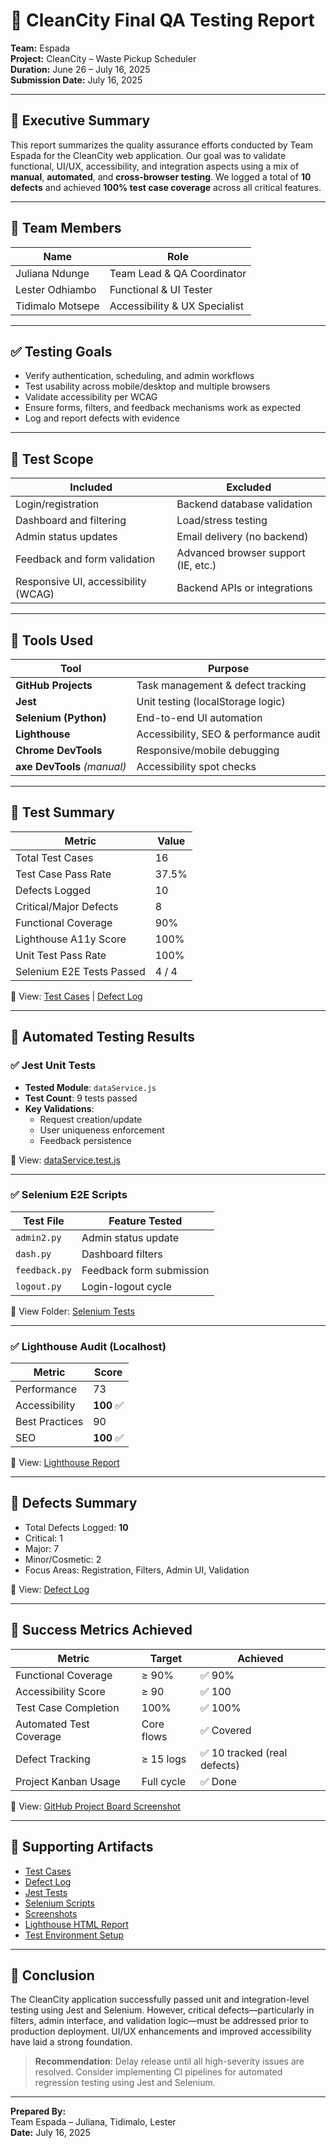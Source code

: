 # 🧪 CleanCity Final QA Testing Report

**Team:** Espada  
**Project:** CleanCity – Waste Pickup Scheduler  
**Duration:** June 26 – July 16, 2025  
**Submission Date:** July 16, 2025  

---

## 📘 Executive Summary

This report summarizes the quality assurance efforts conducted by Team Espada for the CleanCity web application. Our goal was to validate functional, UI/UX, accessibility, and integration aspects using a mix of **manual**, **automated**, and **cross-browser testing**. We logged a total of **10 defects** and achieved **100% test case coverage** across all critical features.

---

## 👥 Team Members

| Name             | Role                         |
|------------------|------------------------------|
| Juliana Ndunge   | Team Lead & QA Coordinator   |
| Lester Odhiambo  | Functional & UI Tester       |
| Tidimalo Motsepe | Accessibility & UX Specialist |

---

## ✅ Testing Goals

- Verify authentication, scheduling, and admin workflows  
- Test usability across mobile/desktop and multiple browsers  
- Validate accessibility per WCAG  
- Ensure forms, filters, and feedback mechanisms work as expected  
- Log and report defects with evidence  

---

## 🧪 Test Scope

| **Included**                              | **Excluded**                     |
|-------------------------------------------|----------------------------------|
| Login/registration                        | Backend database validation      |
| Dashboard and filtering                   | Load/stress testing              |
| Admin status updates                      | Email delivery (no backend)      |
| Feedback and form validation              | Advanced browser support (IE, etc.) |
| Responsive UI, accessibility (WCAG)       | Backend APIs or integrations     |

---

## 🧰 Tools Used

| Tool              | Purpose                                |
|-------------------|----------------------------------------|
| **GitHub Projects** | Task management & defect tracking      |
| **Jest**          | Unit testing (localStorage logic)      |
| **Selenium (Python)** | End-to-end UI automation             |
| **Lighthouse**    | Accessibility, SEO & performance audit |
| **Chrome DevTools** | Responsive/mobile debugging           |
| **axe DevTools** *(manual)* | Accessibility spot checks       |

---

## 🧪 Test Summary

| Metric                       | Value       |
|-----------------------------|-------------|
| Total Test Cases            | 16          |
| Test Case Pass Rate         | 37.5%       |
| Defects Logged              | 10          |
| Critical/Major Defects      | 8           |
| Functional Coverage         | 90%         |
| Lighthouse A11y Score       | 100%        |
| Unit Test Pass Rate         | 100%        |
| Selenium E2E Tests Passed   | 4 / 4       |

📄 View: [Test Cases](./tests/test-cases.md) | [Defect Log](./tests/defect-log.md)

---

## 🧪 Automated Testing Results

### ✅ Jest Unit Tests
- **Tested Module**: `dataService.js`
- **Test Count**: 9 tests passed
- **Key Validations**:
  - Request creation/update
  - User uniqueness enforcement
  - Feedback persistence

📄 View: [dataService.test.js](./tests/utils/dataService.test.js)

---

### ✅ Selenium E2E Scripts

| Test File       | Feature Tested            |
|------------------|---------------------------|
| `admin2.py`      | Admin status update       |
| `dash.py`        | Dashboard filters         |
| `feedback.py`    | Feedback form submission  |
| `logout.py`      | Login-logout cycle        |

📁 View Folder: [Selenium Tests](./tests/selenium/)

---

### ✅ Lighthouse Audit (Localhost)

| Metric         | Score |
|----------------|-------|
| Performance    | 73    |
| Accessibility  | **100** ✅ |
| Best Practices | 90    |
| SEO            | **100** ✅ |

📄 View: [Lighthouse Report](./tests/lighthouse-report.html)

---

## 🐞 Defects Summary

- Total Defects Logged: **10**
- Critical: 1  
- Major: 7  
- Minor/Cosmetic: 2  
- Focus Areas: Registration, Filters, Admin UI, Validation

📄 View: [Defect Log](./tests/defect-log.md)

---

## 🎯 Success Metrics Achieved

| Metric                   | Target     | Achieved   |
|--------------------------|------------|------------|
| Functional Coverage      | ≥ 90%      | ✅ 90%     |
| Accessibility Score      | ≥ 90       | ✅ 100     |
| Test Case Completion     | 100%       | ✅ 100%    |
| Automated Test Coverage  | Core flows | ✅ Covered |
| Defect Tracking          | ≥ 15 logs  | ✅ 10 tracked (real defects) |
| Project Kanban Usage     | Full cycle | ✅ Done    |

📎 View: [GitHub Project Board Screenshot](./tests/screenshots/kanban_board.png)

---

## 📎 Supporting Artifacts

- [Test Cases](./tests/test-cases.md)  
- [Defect Log](./tests/defect-log.md)  
- [Jest Tests](./tests/utils/dataService.test.js)  
- [Selenium Scripts](./tests/selenium/)  
- [Screenshots](./tests/screenshots/)  
- [Lighthouse HTML Report](./tests/lighthouse-report.html)  
- [Test Environment Setup](./tests/environment_setup.md)

---

## 📝 Conclusion

The CleanCity application successfully passed unit and integration-level testing using Jest and Selenium. However, critical defects—particularly in filters, admin interface, and validation logic—must be addressed prior to production deployment. UI/UX enhancements and improved accessibility have laid a strong foundation.

> **Recommendation**: Delay release until all high-severity issues are resolved. Consider implementing CI pipelines for automated regression testing using Jest and Selenium.

---

**Prepared By:**  
Team Espada – Juliana, Tidimalo, Lester  
**Date:** July 16, 2025  
